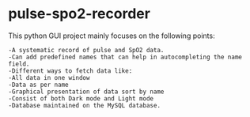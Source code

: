 # pulse-spo2-recorder
This python GUI project mainly focuses on the following points:

    -A systematic record of pulse and SpO2 data.
    -Can add predefined names that can help in autocompleting the name field.
    -Different ways to fetch data like:
    -All data in one window
    -Data as per name
    -Graphical presentation of data sort by name
    -Consist of both Dark mode and Light mode
    -Database maintained on the MySQL database.
   
